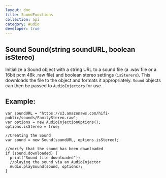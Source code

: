 ```yaml
---
layout: doc
title: SoundFunctions
collection: api
category: Audio
developer: true
---
```


## Sound Sound(string soundURL, boolean isStereo)

Initialize a Sound object with a string URL to a sound file (a .wav file or a 16bit pcm 48k .raw file) and boolean stereo settings (`isSterero`). This downloads the file to the object and formats it appropriately. `Sound` objects can then be passed to `AudioInjectors` for use. 

## Example: 

```
var soundURL = "https://s3.amazonaws.com/hifi-public/sounds/FamilyStereo.raw";
var options = new AudioInjectionOptions();
options.isStereo = true;

//Creating the Sound
var sound = new Sound(soundURL, options.isStereo);

//verify that the sound has been downloaded
if (sound.downloaded) {
  print("Sound file downloaded");
  //playing the sound via an AudioInjector
  Audio.playSound(sound, options);
}
```
